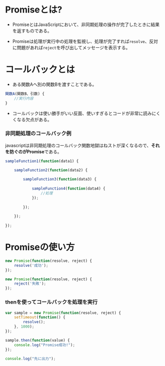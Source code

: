 # Promiseとは?

- PromiseとはJavaScriptにおいて、非同期処理の操作が完了したときに結果を返すものである。  

- Promiseは処理が実行中の処理を監視し、処理が完了すれば`resolve`、反対に問題があれば`reject`を呼び出してメッセージを表示する。

# コールバックとは

- ある関数Aへ別の関数Bを渡すことである。

```javascript
関数A(関数B、引数) {
    //実行内容
}
```

- コールバックは使い勝手がいい反面、使いすぎるとコードが非常に読みにくくなる欠点がある。

### 非同期処理のコールバック例

javascriptは非同期処理のコールバック関数地獄はねストが深くなるので、**それを防ぐのがPromise**である。

```javascript
sampleFunction1(function(data1) {

    sampleFunction2(function(data2) {
        
        sampleFunction3(function(data3) {
            
            sampleFunction4(function(data4) {
                //処理
            });
            
        });
        
    });
    
});
```

# Promiseの使い方

```javascript
new Promise(function(resolve, reject) {
    resolve('成功');
});

new Promise(function(resolve, reject) {
    reject('失敗');
});
```

### thenを使ってコールバックを処理を実行

```javascript
var sample = new Promise(function(resolve, reject) {
    setTimeout(function() {
        resolve();
    }, 1000);
});

sample.then(function(value) {
    console.log("Promise成功!");
});

console.log("先に出力");
```